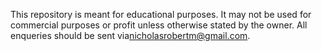 This repository is meant for educational purposes. It may not be used for commercial purposes or profit unless otherwise stated by the owner. All enqueries should be sent via[nicholasrobertm@gmail.com](mailto:nicholasrobertm@gmail.com).